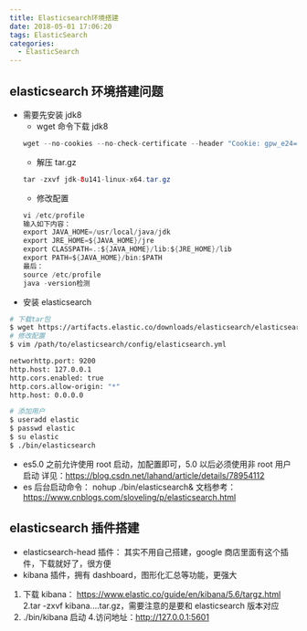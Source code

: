 ```yaml
---
title: Elasticsearch环境搭建
date: 2018-05-01 17:06:20
tags: ElasticSearch
categories:
  - ElasticSearch
---
```


## elasticsearch 环境搭建问题

- 需要先安装 jdk8
  - wget 命令下载 jdk8
  ```java
  wget --no-cookies --no-check-certificate --header "Cookie: gpw_e24=http%3A%2F%2Fwww.oracle.com%2F; oraclelicense=accept-securebackup-cookie" "http://download.oracle.com/otn-pub/java/jdk/8u141-b15/336fa29ff2bb4ef291e347e091f7f4a7/jdk-8u141-linux-x64.tar.gz"
  ```
  - 解压 tar.gz
  ```java
  tar -zxvf jdk-8u141-linux-x64.tar.gz
  ```
  - 修改配置
  ```java
  vi /etc/profile
  输入如下内容：
  export JAVA_HOME=/usr/local/java/jdk
  export JRE_HOME=${JAVA_HOME}/jre
  export CLASSPATH=.:${JAVA_HOME}/lib:${JRE_HOME}/lib
  export PATH=${JAVA_HOME}/bin:$PATH
  最后：
  source /etc/profile
  java -version检测
  ```
- 安装 elasticsearch

```bash
# 下载tar包
$ wget https://artifacts.elastic.co/downloads/elasticsearch/elasticsearch-6.0.0.tar.gz
# 修改配置
$ vim /path/to/elasticsearch/config/elasticsearch.yml

networhttp.port: 9200
http.host: 127.0.0.1
http.cors.enabled: true
http.cors.allow-origin: "*"
http.host: 0.0.0.0

# 添加用户
$ useradd elastic
$ passwd elastic
$ su elastic
$ ./bin/elasticsearch

```

- es5.0 之前允许使用 root 启动，加配置即可，5.0 以后必须使用非 root 用户启动
  详见：https://blog.csdn.net/lahand/article/details/78954112
- es 后台启动命令： nohup ./bin/elasticsearch&
  文档参考：https://www.cnblogs.com/sloveling/p/elasticsearch.html

## elasticsearch 插件搭建

- elasticsearch-head 插件：
  其实不用自己搭建，google 商店里面有这个插件，下载就好了，很方便
- kibana 插件，拥有 dashboard，图形化汇总等功能，更强大

1. 下载 kibana： https://www.elastic.co/guide/en/kibana/5.6/targz.html
   2.tar -zxvf kibana....tar.gz，需要注意的是要和 elasticsearch 版本对应
2. ./bin/kibana 启动 4.访问地址：http://127.0.0.1:5601
